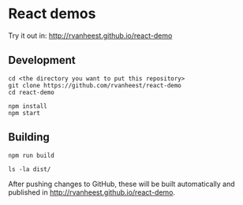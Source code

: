 React demos
===========

Try it out in: http://rvanheest.github.io/react-demo


Development
-----------

```shell script
cd <the directory you want to put this repository>
git clone https://github.com/rvanheest/react-demo
cd react-demo

npm install
npm start
``` 


Building
--------

```shell script
npm run build

ls -la dist/
```

After pushing changes to GitHub, these will be built automatically and published in http://rvanheest.github.io/react-demo.
